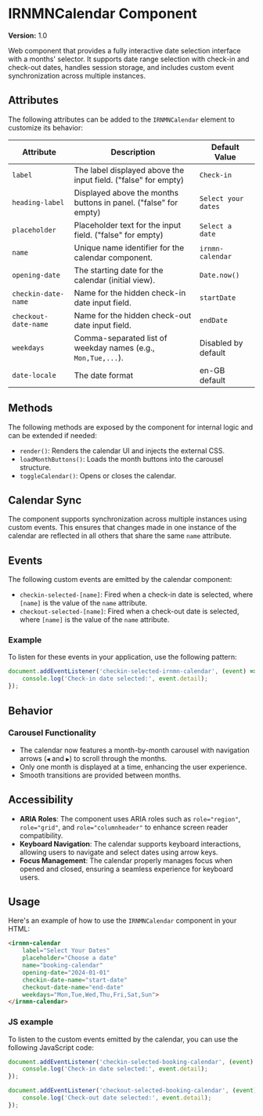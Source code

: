 # IRNMNCalendar Component

**Version:** 1.0

Web component that provides a fully interactive date selection interface with a months' selector. It supports date range selection with check-in and check-out dates, handles session storage, and includes custom event synchronization across multiple instances.

## Attributes
The following attributes can be added to the `IRNMNCalendar` element to customize its behavior:

| Attribute                | Description                                                       | Default Value        |
|--------------------------|-------------------------------------------------------------------|----------------------|
| `label`                  | The label displayed above the input field. ("false" for empty)    | `Check-in`           |
| `heading-label`          | Displayed above the months buttons in panel. ("false" for empty)  | `Select your dates`  |
| `placeholder`            | Placeholder text for the input field. ("false" for empty)         | `Select a date`      |
| `name`                   | Unique name identifier for the calendar component.                | `irnmn-calendar`     |
| `opening-date`           | The starting date for the calendar (initial view).                | `Date.now()`         |
| `checkin-date-name`      | Name for the hidden check-in date input field.                    | `startDate`          |
| `checkout-date-name`     | Name for the hidden check-out date input field.                   | `endDate`            |
| `weekdays`               | Comma-separated list of weekday names (e.g., `Mon,Tue,...`).      | Disabled by default  |
| `date-locale`            | The date format                                                   | en-GB default  |

## Methods
The following methods are exposed by the component for internal logic and can be extended if needed:

- `render()`: Renders the calendar UI and injects the external CSS.
- `loadMonthButtons()`: Loads the month buttons into the carousel structure.
- `toggleCalendar()`: Opens or closes the calendar.

## Calendar Sync
The component supports synchronization across multiple instances using custom events. This ensures that changes made in one instance of the calendar are reflected in all others that share the same `name` attribute.

## Events
The following custom events are emitted by the calendar component:
- `checkin-selected-[name]`: Fired when a check-in date is selected, where `[name]` is the value of the `name` attribute.
- `checkout-selected-[name]`: Fired when a check-out date is selected, where `[name]` is the value of the `name` attribute.

### Example
To listen for these events in your application, use the following pattern:
```javascript
document.addEventListener('checkin-selected-irnmn-calendar', (event) => {
    console.log('Check-in date selected:', event.detail);
});
```

## Behavior
### Carousel Functionality
- The calendar now features a month-by-month carousel with navigation arrows (`◀` and `▶`) to scroll through the months.
- Only one month is displayed at a time, enhancing the user experience.
- Smooth transitions are provided between months.

## Accessibility
- **ARIA Roles**: The component uses ARIA roles such as `role="region"`, `role="grid"`, and `role="columnheader"` to enhance screen reader compatibility.
- **Keyboard Navigation**: The calendar supports keyboard interactions, allowing users to navigate and select dates using arrow keys.
- **Focus Management**: The calendar properly manages focus when opened and closed, ensuring a seamless experience for keyboard users.

## Usage

Here's an example of how to use the `IRNMNCalendar` component in your HTML:

```html
<irnmn-calendar
    label="Select Your Dates"
    placeholder="Choose a date"
    name="booking-calendar"
    opening-date="2024-01-01"
    checkin-date-name="start-date"
    checkout-date-name="end-date"
    weekdays="Mon,Tue,Wed,Thu,Fri,Sat,Sun">
</irnmn-calendar>
```

### JS example
To listen to the custom events emitted by the calendar, you can use the following JavaScript code:

```javascript
document.addEventListener('checkin-selected-booking-calendar', (event) => {
    console.log('Check-in date selected:', event.detail);
});

document.addEventListener('checkout-selected-booking-calendar', (event) => {
    console.log('Check-out date selected:', event.detail);
});
```
